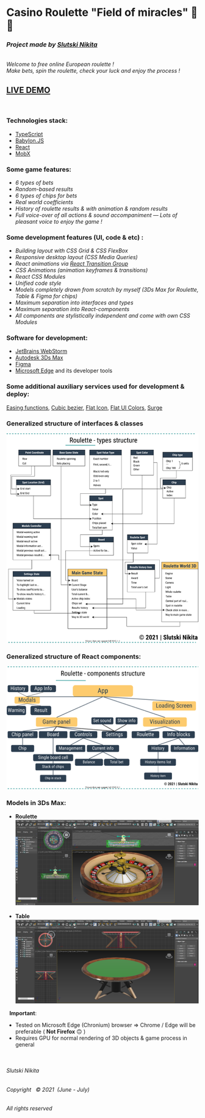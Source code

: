 # Casino Roulette "Field of miracles" 🎯🎰

### _Project made by [Slutski Nikita](https://github.com/user-of-github)_

&nbsp;  
_Welcome to free online European roulette !_  
_Make bets, spin the roulette, check your luck and enjoy the process !_

## [LIVE DEMO](http://roulette-course-project.surge.sh/)

&nbsp;

### Technologies stack:

* [TypeScript](https://www.typescriptlang.org/)
* [Babylon.JS](https://www.babylonjs.com/)
* [React](https://reactjs.org/)
* [MobX](https://mobx.js.org/README.html)

### Some game features:

* _6 types of bets_
* _Random-based results_
* _6 types of chips for bets_
* _Real world coefficients_
* _History of roulette results & with animation & random results_
* _Full voice-over of all actions & sound accompaniment — Lots of pleasant voice to enjoy the game !_

### Some development features (UI, code & etc) :

* _Building layout with CSS Grid & CSS FlexBox_
* _Responsive desktop layout (CSS Media Queries)_
* _React animations via [React Transition Group](https://reactcommunity.org/react-transition-group/)_
* _CSS Animations (animation keyframes & transitions)_
* _React CSS Modules_
* _Unified code style_
* _Models completely drawn from scratch by myself (3Ds Max for Roulette, Table & Figma for chips)_
* _Maximum separation into interfaces and types_
* _Maximum separation into React-components_
* _All components are stylistically independent and come with own CSS Modules_

### Software for development:

* [JetBrains WebStorm](https://www.jetbrains.com/webstorm/)
* [Autodesk 3Ds Max](https://www.autodesk.com/products/3ds-max/overview)
* [Figma](https://www.figma.com/)
* [Microsoft Edge](https://www.microsoft.com/en-us/edge) and its developer tools

### Some additional auxiliary services used for development & deploy:

[Easing functions](https://easings.net/),
[Cubic bezier](https://cubic-bezier.com/),
[Flat Icon](https://www.flaticon.com/),
[Flat UI Colors](https://flatuicolors.com/),
[Surge](https://surge.sh/)

### Generalized structure of interfaces & classes

![alt text](types-scheme-demo.svg "Roulette")

### Generalized structure of React components:

![alt text](components-scheme-demo.svg "Roulette")

### Models in 3Ds Max:

* __Roulette__
  ![alt text](capture-demo-roulette-model.PNG "Roulette")
  &nbsp;
* __Table__
  ![alt text](capture-demo-table-model.PNG "Table")

&nbsp;
__Important__: 
* Tested on Microsoft Edge (Chronium) browser => Chrome / Edge will be preferable ( __Not Firefox__ 🙃 ) 
* Requires GPU for normal rendering of 3D objects & game process in general

&nbsp;

###### Slutski Nikita

###### Copyright &nbsp; © 2021 &nbsp;(June - July)

###### All rights reserved